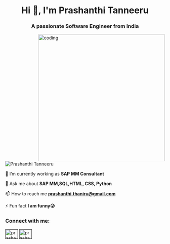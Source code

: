 <h1 align="center">Hi 👋, I'm Prashanthi Tanneeru</h1>
<h3 align="center">A passionate Software Engineer from India</h3>
<img align="right" alt="coding" width="400" src="https://user-images.githubusercontent.com/74038190/236119160-976a0405-caa7-470c-9356-16d43402ea0a.gif">

<p align="left"> <img src="https://komarev.com/ghpvc/?username=Prashanthi Tanneeru&label=Profile%20views&color=0e75b6&style=flat" alt="Prashanthi Tanneeru" /> </p>

🌱 I’m currently working as **SAP MM Consultant**

💬 Ask me about **SAP MM,SQL,HTML, CSS, Python**

📫 How to reach me **prashanthi.thaniru@gmail.com**

⚡ Fun fact **I am funny😜**

<h3 align="left">Connect with me:</h3>
<p align="left">
<a href=" " target="blank"><img align="center" src="https://raw.githubusercontent.com/rahuldkjain/github-profile-readme-generator/master/src/images/icons/Social/twitter.svg" alt="prashanthi709" height="30" width="40" /></a>
<a href="" target="blank"><img align="center" src="https://raw.githubusercontent.com/rahuldkjain/github-profile-readme-generator/master/src/images/icons/Social/linked-in-alt.svg" alt="prashanthi709" height="30" width="40" /></a>
</p>

